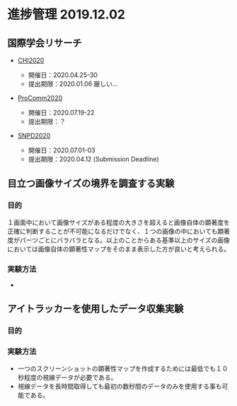 # 進捗管理 2019.12.02

## 国際学会リサーチ
- [CHI2020](https://chi2020.acm.org/authors/student-research-competition/)
  - 開催日：2020.04.25-30
  - 提出期限：2020.01.06 厳しい...

- [ProComm2020](https://procomm.ieee.org/procomm2020/)
  - 開催日：2020.07.19-22
  - 提出期限：？

- [SNPD2020](http://acisinternational.org/conferences/snpd-2020/)
  - 開催日：2020.07.01-03
  - 提出期限：2020.04.12 (Submission Deadline)

## 目立つ画像サイズの境界を調査する実験
### 目的
１画面中において画像サイズがある程度の大きさを超えると画像自体の顕著度を正確に判断することが不可能になるだけでなく、１つの画像の中においても顕著度がパーツごとにバラバラとなる。以上のことからある基準以上のサイズの画像においては画像自体の顕著性マップをそのまま表示した方が良いと考えられる。

### 実験方法
- 

## アイトラッカーを使用したデータ収集実験
### 目的

### 実験方法
- 一つのスクリーンショットの顕著性マップを作成するためには最低でも１０秒程度の視線データが必要である。
- 視線データを長時間取得しても最初の数秒間のデータのみを使用する事も可能である。
